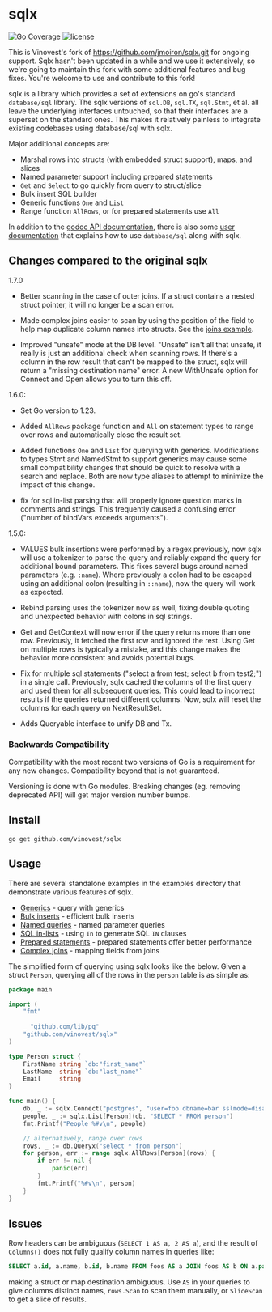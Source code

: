 # sqlx

[![Go Coverage](https://github.com/vinovest/sqlx/wiki/coverage.svg)](https://raw.githack.com/wiki/vinovest/sqlx/coverage.html) [![license](https://img.shields.io/badge/license-MIT-green/.svg?style=flat)](https://raw.githubusercontent.com/vinovest/sqlx/master/LICENSE)

This is Vinovest's fork of https://github.com/jmoiron/sqlx.git for
ongoing support. Sqlx hasn't been updated in a while and we use it
extensively, so we're going to maintain this fork with some additional
features and bug fixes.  You're welcome to use and contribute to this
fork!

sqlx is a library which provides a set of extensions on go's standard
`database/sql` library.  The sqlx versions of `sql.DB`, `sql.TX`, `sql.Stmt`,
et al. all leave the underlying interfaces untouched, so that their interfaces
are a superset on the standard ones.  This makes it relatively painless to
integrate existing codebases using database/sql with sqlx.

Major additional concepts are:

* Marshal rows into structs (with embedded struct support), maps, and slices
* Named parameter support including prepared statements
* `Get` and `Select` to go quickly from query to struct/slice
* Bulk insert SQL builder
* Generic functions `One` and `List`
* Range function `AllRows`, or for prepared statements use `All`

In addition to the [godoc API documentation](http://godoc.org/github.com/jmoiron/sqlx),
there is also some [user documentation](http://jmoiron.github.io/sqlx/) that
explains how to use `database/sql` along with sqlx.

## Changes compared to the original sqlx

1.7.0

* Better scanning in the case of outer joins. If a struct contains a nested
  struct pointer, it will no longer be a scan error.

* Made complex joins easier to scan by using the position of the field
  to help map duplicate column names into structs. See the [joins
  example](./examples/joins/main.go).

* Improved "unsafe" mode at the DB level. "Unsafe" isn't all that
  unsafe, it really is just an additional check when scanning rows. If
  there's a column in the row result that can't be mapped to the
  struct, sqlx will return a "missing destination name" error. A new
  WithUnsafe option for Connect and Open allows you to turn this off.

1.6.0:

* Set Go version to 1.23.

* Added `AllRows` package function and `All` on statement types to
  range over rows and automatically close the result set.

* Added functions `One` and `List` for querying with
  generics. Modifications to types Stmt and NamedStmt to support
  generics may cause some small compatibility changes that should be
  quick to resolve with a search and replace. Both are now type
  aliases to attempt to minimize the impact of this change.

* fix for sql in-list parsing that will properly ignore question marks
  in comments and strings. This frequently caused a confusing error
  ("number of bindVars exceeds arguments").

1.5.0:

* VALUES bulk insertions were performed by a regex previously, now
  sqlx will use a tokenizer to parse the query and reliably expand the
  query for additional bound parameters. This fixes several bugs
  around named parameters (e.g. `:name`). Where previously a colon had
  to be escaped using an additional colon (resulting in `::name`), now
  the query will work as expected.

* Rebind parsing uses the tokenizer now as well, fixing double quoting
  and unexpected behavior with colons in sql strings.

* Get and GetContext will now error if the query returns more than one
  row. Previously, it fetched the first row and ignored the
  rest. Using Get on multiple rows is typically a mistake, and this
  change makes the behavior more consistent and avoids potential bugs.

* Fix for multiple sql statements ("select a from test; select b from
  test2;") in a single call. Previously, sqlx cached the columns of
  the first query and used them for all subsequent queries. This could
  lead to incorrect results if the queries returned different
  columns. Now, sqlx will reset the columns for each query on
  NextResultSet.

* Adds Queryable interface to unify DB and Tx.

### Backwards Compatibility

Compatibility with the most recent two versions of Go is a requirement for any
new changes.  Compatibility beyond that is not guaranteed.

Versioning is done with Go modules.  Breaking changes (eg. removing deprecated API)
will get major version number bumps.

## Install

    go get github.com/vinovest/sqlx

## Usage

There are several standalone examples in the examples directory that demonstrate various features of sqlx.

* [Generics](./examples/generics/main.go) - query with generics
* [Bulk inserts](./examples/bulk/main.go) - efficient bulk inserts
* [Named queries](./examples/named/main.go) - named parameter queries
* [SQL in-lists](./examples/inlist/main.go) - using `In` to generate SQL `IN` clauses
* [Prepared statements](./examples/preparedstatements/main.go) - prepared statements offer better performance
* [Complex joins](./examples/joins/main.go) - mapping fields from joins

The simplified form of querying using sqlx looks like the below. Given a struct `Person`, querying all of the rows
in the `person` table is as simple as:

```go
package main

import (
    "fmt"
    
    _ "github.com/lib/pq"
    "github.com/vinovest/sqlx"
)

type Person struct {
    FirstName string `db:"first_name"`
    LastName  string `db:"last_name"`
    Email     string
}

func main() {
    db, _ := sqlx.Connect("postgres", "user=foo dbname=bar sslmode=disable")
    people, _ := sqlx.List[Person](db, "SELECT * FROM person")
    fmt.Printf("People %#v\n", people)

    // alternatively, range over rows
    rows, _ := db.Queryx("select * from person")
    for person, err := range sqlx.AllRows[Person](rows) {
        if err != nil {
            panic(err)
        }
        fmt.Printf("%#v\n", person)
    }
}
```

## Issues

Row headers can be ambiguous (`SELECT 1 AS a, 2 AS a`), and the result of
`Columns()` does not fully qualify column names in queries like:

```sql
SELECT a.id, a.name, b.id, b.name FROM foos AS a JOIN foos AS b ON a.parent = b.id;
```

making a struct or map destination ambiguous.  Use `AS` in your queries
to give columns distinct names, `rows.Scan` to scan them manually, or
`SliceScan` to get a slice of results.

